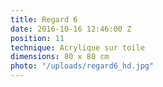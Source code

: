 ```yaml
---
title: Regard 6
date: 2016-10-16 12:46:00 Z
position: 11
technique: Acrylique sur toile
dimensions: 80 x 80 cm
photo: "/uploads/regard6_hd.jpg"
---
```


